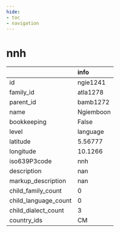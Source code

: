 ```yaml
---
hide:
- toc
- navigation
---
```

# nnh
|                      | info      |
|:---------------------|:----------|
| id                   | ngie1241  |
| family_id            | atla1278  |
| parent_id            | bamb1272  |
| name                 | Ngiemboon |
| bookkeeping          | False     |
| level                | language  |
| latitude             | 5.56777   |
| longitude            | 10.1266   |
| iso639P3code         | nnh       |
| description          | nan       |
| markup_description   | nan       |
| child_family_count   | 0         |
| child_language_count | 0         |
| child_dialect_count  | 3         |
| country_ids          | CM        |